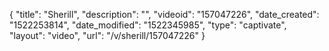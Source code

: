 {
    "title": "Sherill",
    "description": "",
    "videoid": "157047226",
    "date_created": "1522253814",
    "date_modified": "1522345985",
    "type": "captivate",
    "layout": "video",
    "url": "\/v\/sherill\/157047226"
}